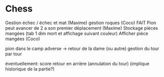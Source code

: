 # Chess
Gestion échec / échec et mat (Maxime)
gestion roques (Coco)
FAIT Pion peut avancer de 2 a son premier déplacement (Maxime)
Stockage pièces mangées (tab 1 dim mort et affichage suivant couleur)
Afficher pièce mangées (Coco)

pion dans le camp adverse -> retour de la dame (ou autre)
gestion du tour par tour



éventuellement:
score
retour en arrière (annulation du tour) (implique historique de la partie?)

